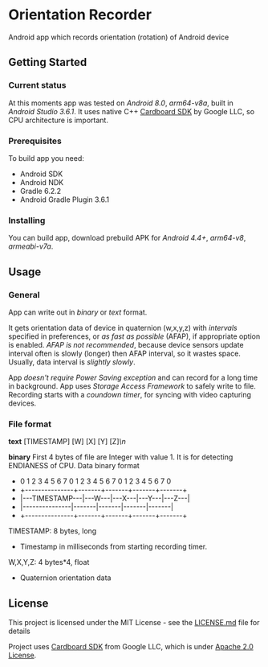 # Orientation Recorder

Android app which records orientation (rotation) of Android device

## Getting Started

### Current status

At this moments app was tested on *Android 8.0*, *arm64-v8a*, built in *Android Studio 3.6.1*. It uses native C++ [Cardboard SDK](https://github.com/googlevr/cardboard) by Google LLC, so CPU architecture is important.

### Prerequisites

To build app you need:

* Android SDK
* Android NDK
* Gradle 6.2.2
* Android Gradle Plugin 3.6.1

### Installing

You can build app, download prebuild APK for *Android 4.4+*, *arm64-v8*, *armeabi-v7a*.

## Usage

### General
App can write out in *binary* or *text* format.

It gets orientation data of device in quaternion (w,x,y,z) with *intervals* specified in preferences, or *as fast as possible* (AFAP), if appropriate option is enabled. *AFAP is not recommended*, because device sensors update interval often is slowly (longer) then AFAP interval, so it wastes space. Usually, data interval is *slightly slowly*.

App *doesn't require Power Saving exception* and can record for a long time in background.
App uses *Storage Access Framework* to safely write to file.
Recording starts with a *coundown timer*, for syncing with video capturing devices.

### File format

**text**
\[TIMESTAMP\] \[W\] \[X\] \[Y\] \[Z\]*\\n*

**binary**
First 4 bytes of file are Integer with value 1. It is for detecting ENDIANESS of CPU. Data binary format
* 0 1 2 3 4 5 6 7 0 1 2 3 4 5 6 7 0 1 2 3 4 5 6 7 0
* +---------------+-------+-------+-------+-------+
* |---TIMESTAMP---|---W---|---X---|---Y---|---Z---|
* |---------------|-------|-------|-------|-------|
* +---------------+-------+-------+-------+-------+

TIMESTAMP: 8 bytes, long
* Timestamp in milliseconds from starting recording timer.
	
W,X,Y,Z: 4 bytes*4, float
* Quaternion orientation data
	
## License

This project is licensed under the MIT License - see the [LICENSE.md](LICENSE.md) file for details

Project uses [Cardboard SDK](https://github.com/googlevr/cardboard) from Google LLC, which is under [Apache 2.0 License](https://github.com/googlevr/cardboard/blob/master/LICENSE).